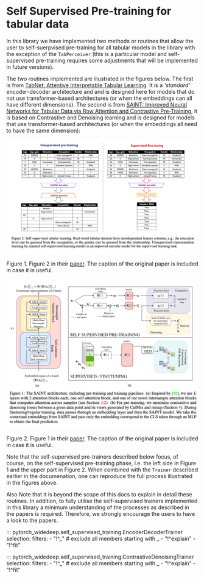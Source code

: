 # Self Supervised Pre-training for tabular data

In this library we have implemented two methods or routines that allow the
user to self-suerpvised pre-training for all tabular models in the library
with the exception of the `TabPerceiver` (this is a particular model and
self-supervised pre-training requires some adjustments that will be
implemented in future versions).

The two routines implemented are illustrated in the figures below. The first
is from [TabNet: Attentive Interpretable Tabular Learning](https://arxiv.org/abs/1908.07442).
It is a *'standard'* encoder-decoder architecture and and is designed here for
models that do not use transformer-based architectures (or when the
embeddings can all have different dimensions). The second is from
[SAINT: Improved Neural Networks for Tabular Data via Row Attention and
Contrastive Pre-Training](https://arxiv.org/abs/2203.05556), it is based on
Contrastive and Denoising learning and is designed for models that use
transformer-based architectures (or when the embeddings all need to have the
same dimension):

<p align="center">
  <img width="750" src="../docs/figures/self_supervised_tabnet.png">
</p>

Figure 1. Figure 2 in their [paper](https://arxiv.org/abs/1908.07442). The
caption of the original paper is included in case it is useful.

<p align="center">
  <img width="700" src="../docs/figures/self_supervised_saint.png">
</p>

Figure 2. Figure 1 in their [paper](https://arxiv.org/abs/2203.05556). The
caption of the original paper is included in case it is useful.

Note that the self-supervised pre-trainers described below focus, of course,
on the self-supervised pre-training phase, i.e. the left side in Figure 1 and
the upper part in Figure 2. When combined with the `Trainer` described
earlier in the documenation, one can reproduce the full process illustrated
in the figures above.

Also Note that it is beyond the scope of this docs to explain in detail these
routines. In addition, to fully utilise the self-supervised trainers
implemented in this library a minimum understanding of the processes as
described in the papers is required. Therefore, we strongly encourage the
users to have a look to the papers.


::: pytorch_widedeep.self_supervised_training.EncoderDecoderTrainer
    selection:
        filters:
            - "!^_"  # exclude all members starting with _
            - "!^explain"
            - "!^fit"


::: pytorch_widedeep.self_supervised_training.ContrastiveDenoisingTrainer
    selection:
        filters:
            - "!^_"  # exclude all members starting with _
            - "!^explain"
            - "!^fit"


